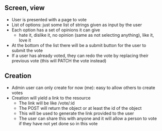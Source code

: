 ## Screen, view

- User is presented with a page to vote
- List of options: just some list of strings given as input by the user
- Each option has a set of opinions it can give
	- hate it, dislike it, no opinion (same as not selecting anything), like it, love it
- At the bottom of the list there will be a submit button for the user to submit the vote
- If a user has already voted, they can redo the vote by replacing their previous vote (this will PATCH the vote instead)

## Creation
- Admin user can only create for now (me): easy to allow others to create votes
- Creation will yield a link to the resource
	- The link will be like /vote/:id
	- The POST will return the object or at least the id of the object
	- This will be used to generate the link provided to the user
	- The user can share this with anyone and it will allow a person to vote if they have not yet done so in this vote
